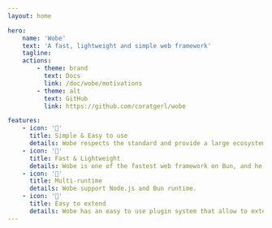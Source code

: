 ```yaml
---
layout: home

hero:
    name: 'Wobe'
    text: 'A fast, lightweight and simple web framework'
    tagline:
    actions:
        - theme: brand
          text: Docs
          link: /doc/wobe/motivations
        - theme: alt
          text: GitHub
          link: https://github.com/coratgerl/wobe

features:
    - icon: '🧩'
      title: Simple & Easy to use
      details: Wobe respects the standard and provide a large ecosystem.
    - icon: '🚀'
      title: Fast & Lightweight
      details: Wobe is one of the fastest web framework on Bun, and he has 0 dependencies.
    - icon: '🔧'
      title: Multi-runtime
      details: Wobe support Node.js and Bun runtime.
    - icon: '🔌'
      title: Easy to extend
      details: Wobe has an easy to use plugin system that allow to extend for all your personnal use cases.
---
```

